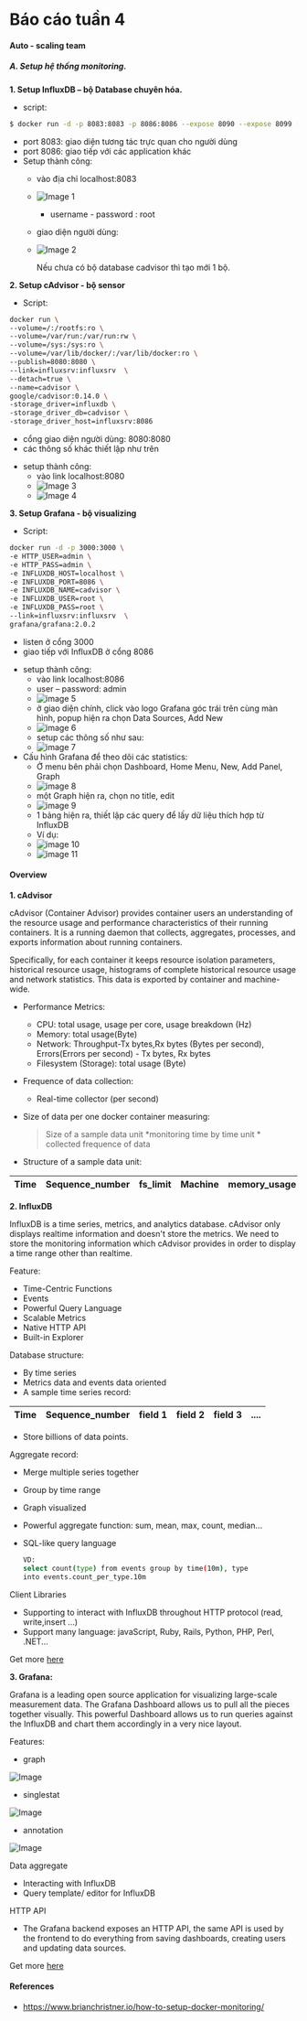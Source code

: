 # Báo cáo tuần 4
#### Auto - scaling team

##### A. Setup hệ thống monitoring.
**1. Setup InfluxDB – bộ Database chuyên hóa.**
- script:
```sh
$ docker run -d -p 8083:8083 -p 8086:8086 --expose 8090 --expose 8099 -e     PRE_CREATE_DB=cadvisor --name influxsrv tutum/influxdb:0.8.8
```
- port 8083: giao diện tương tác trực quan cho người dùng
- port 8086: giao tiếp với các application khác
- Setup thành công:
    + vào địa chỉ localhost:8083
    + ![Image 1](https://github.com/tranhuucuong91/autoscaling/blob/master/docs/learning-by-doing/week04-docker-monitoring/images/01.png)
        - username - password : root
    +  giao diện người dùng:
    + ![Image 2](https://github.com/tranhuucuong91/autoscaling/blob/master/docs/learning-by-doing/week04-docker-monitoring/images/02.png)

        Nếu chưa có bộ database cadvisor  thì tạo mới 1 bộ.

**2. Setup cAdvisor - bộ sensor**
- Script:
```sh
docker run \
--volume=/:/rootfs:ro \
--volume=/var/run:/var/run:rw \
--volume=/sys:/sys:ro \
--volume=/var/lib/docker/:/var/lib/docker:ro \
--publish=8080:8080 \
--link=influxsrv:influxsrv	\
--detach=true \
--name=cadvisor \
google/cadvisor:0.14.0 \
-storage_driver=influxdb \
-storage_driver_db=cadvisor \
-storage_driver_host=influxsrv:8086
```
+ cổng giao diện người dùng: 8080:8080
+ các thông số khác thiết lập như trên
- setup thành công:
    + vào link localhost:8080
    + ![Image 3](https://github.com/tranhuucuong91/autoscaling/blob/master/docs/learning-by-doing/week04-docker-monitoring/images/03.png)
    + ![Image 4](https://github.com/tranhuucuong91/autoscaling/blob/master/docs/learning-by-doing/week04-docker-monitoring/images/04.png)

**3. Setup Grafana - bộ visualizing**
- Script:
```sh
docker run -d -p 3000:3000 \
-e HTTP_USER=admin \
-e HTTP_PASS=admin \
-e INFLUXDB_HOST=localhost \
-e INFLUXDB_PORT=8086 \
-e INFLUXDB_NAME=cadvisor \
-e INFLUXDB_USER=root \
-e INFLUXDB_PASS=root \
--link=influxsrv:influxsrv	\
grafana/grafana:2.0.2
```
+ listen ở cổng 3000
+ giao tiếp với InfluxDB ở cổng 8086
- setup thành công:
    + vào link localhost:8086
    + user – password: admin
    + ![image 5](https://github.com/tranhuucuong91/autoscaling/blob/master/docs/learning-by-doing/week04-docker-monitoring/images/05.png)
    + ở giao diện chính, click vào logo Grafana góc trái trên cùng màn hình, popup hiện ra chọn Data Sources, Add New
    + ![image 6](https://github.com/tranhuucuong91/autoscaling/blob/master/docs/learning-by-doing/week04-docker-monitoring/images/06.png)
    + setup các thông số như sau:
    + ![image 7](https://github.com/tranhuucuong91/autoscaling/blob/master/docs/learning-by-doing/week04-docker-monitoring/images/07.png)
- Cấu hình Grafana để theo dõi các statistics:
    + Ở menu bên phải chọn Dashboard,  Home Menu, New, Add Panel, Graph
    + ![image 8](https://github.com/tranhuucuong91/autoscaling/blob/master/docs/learning-by-doing/week04-docker-monitoring/images/08.png)
    + một Graph hiện ra, chọn no title, edit
    + ![image 9](https://github.com/tranhuucuong91/autoscaling/blob/master/docs/learning-by-doing/week04-docker-monitoring/images/09.png)
    + 1 bảng hiện ra, thiết lập các query  để lấy dữ liệu thích hợp từ InfluxDB
    + Ví dụ:
    + ![image 10](https://github.com/tranhuucuong91/autoscaling/blob/master/docs/learning-by-doing/week04-docker-monitoring/images/10.png)
    + ![image 11](https://github.com/tranhuucuong91/autoscaling/blob/master/docs/learning-by-doing/week04-docker-monitoring/images/11.png)

#### Overview

**1. cAdvisor**

cAdvisor (Container Advisor) provides container users an understanding of the resource usage and performance characteristics of their running containers. It is a running daemon that collects, aggregates, processes, and exports information about running containers.

Specifically, for each container it keeps resource isolation parameters, historical resource usage, histograms of complete historical resource usage and network statistics. This data is exported by container and machine-wide.
- Performance Metrics:
    + CPU: total usage, usage per core, usage breakdown (Hz)
    + Memory: total usage(Byte)
    + Network: Throughput-Tx bytes,Rx bytes (Bytes per second), Errors(Errors per second) - Tx bytes, Rx bytes
    + Filesystem (Storage): total usage (Byte)
- Frequence of data collection: 
    + Real-time collector (per second)
- Size of data per one docker container measuring:

    >Size of a sample data unit *monitoring time by time unit * collected frequence of data 

+ Structure of a sample data unit:  

Time|Sequence_number|fs_limit|Machine|memory_usage|container_name|cpu_cumulative_usage|memory_working_set|rx_bytes|tx_errors|tx_bytes|fs_device|rx_errors|fs_usage
--|--|--|--|--|--|--|--|--|--|--|--|--|--|

**2. InfluxDB**

InfluxDB is a time series, metrics, and analytics database. cAdvisor only displays realtime information and doesn't store the metrics. We need to store the monitoring information which cAdvisor provides in order to display a time range other than realtime.

Feature:
- Time-Centric Functions
- Events
- Powerful Query Language
- Scalable Metrics
- Native HTTP API
- Built-in Explorer

Database structure:

+ By time series
+ Metrics data and events data oriented   
+ A sample time series record:

Time|Sequence_number|field 1|field 2|field 3|....
---|---|---|---|---|---

+ Store billions of data points.

Aggregate record:
+ Merge multiple series together 
+ Group by time range
+ Graph visualized 
+ Powerful aggregate function: sum, mean, max, count, median...
+ SQL-like query language

    ```sh
    VD:
    select count(type) from events group by time(10m), type
    into events.count_per_type.10m
    ```
Client Libraries
 + Supporting to interact with InfluxDB throughout HTTP protocol (read, write,insert ...)
 + Support many language: javaScript, Ruby, Rails, Python, PHP, Perl, .NET...

Get more [here](https://influxdb.com/)

**3. Grafana:**

Grafana is a leading open source application for visualizing large-scale measurement data. The Grafana Dashboard allows us to pull all the pieces together visually. This powerful Dashboard allows us to run queries against the InfluxDB and chart them accordingly in a very nice layout.

Features:
+ graph

![Image](https://github.com/tranhuucuong91/autoscaling/blob/master/docs/learning-by-doing/week04-docker-monitoring/images/12.png)
+ singlestat
    
![Image](https://github.com/tranhuucuong91/autoscaling/blob/master/docs/learning-by-doing/week04-docker-monitoring/images/13.png)
+ annotation

![Image](https://github.com/tranhuucuong91/autoscaling/blob/master/docs/learning-by-doing/week04-docker-monitoring/images/14.png)

Data aggregate
+ Interacting with InfluxDB
+ Query template/ editor for InfluxDB

HTTP API
+ The Grafana backend exposes an HTTP API, the same API is used by the frontend to do everything from saving dashboards, creating users and updating data sources.

Get more [here](http://docs.grafana.org/)

#### References
- https://www.brianchristner.io/how-to-setup-docker-monitoring/
